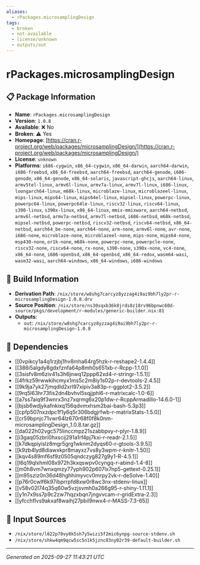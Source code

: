 ```yaml
---
aliases:
  - rPackages.microsamplingDesign
tags:
  - broken
  - not-available
  - license/unknown
  - outputs/out
---
```


# rPackages.microsamplingDesign

## 📋 Package Information

- **Name**: `rPackages.microsamplingDesign`
- **Version**: `1.0.8`
- **Available**: ❌ No
- **Broken**: ⚠️ Yes
- **Homepage**: [https://cran.r-project.org/web/packages/microsamplingDesign/](https://cran.r-project.org/web/packages/microsamplingDesign/)
- **License**: `unknown`
- **Platforms**: `i686-cygwin`, `x86_64-cygwin`, `x86_64-darwin`, `aarch64-darwin`, `i686-freebsd`, `x86_64-freebsd`, `aarch64-freebsd`, `aarch64-genode`, `i686-genode`, `x86_64-genode`, `x86_64-solaris`, `javascript-ghcjs`, `aarch64-linux`, `armv5tel-linux`, `armv6l-linux`, `armv7a-linux`, `armv7l-linux`, `i686-linux`, `loongarch64-linux`, `m68k-linux`, `microblaze-linux`, `microblazeel-linux`, `mips-linux`, `mips64-linux`, `mips64el-linux`, `mipsel-linux`, `powerpc-linux`, `powerpc64-linux`, `powerpc64le-linux`, `riscv32-linux`, `riscv64-linux`, `s390-linux`, `s390x-linux`, `x86_64-linux`, `mmix-mmixware`, `aarch64-netbsd`, `armv6l-netbsd`, `armv7a-netbsd`, `armv7l-netbsd`, `i686-netbsd`, `m68k-netbsd`, `mipsel-netbsd`, `powerpc-netbsd`, `riscv32-netbsd`, `riscv64-netbsd`, `x86_64-netbsd`, `aarch64_be-none`, `aarch64-none`, `arm-none`, `armv6l-none`, `avr-none`, `i686-none`, `microblaze-none`, `microblazeel-none`, `mips-none`, `mips64-none`, `msp430-none`, `or1k-none`, `m68k-none`, `powerpc-none`, `powerpcle-none`, `riscv32-none`, `riscv64-none`, `rx-none`, `s390-none`, `s390x-none`, `vc4-none`, `x86_64-none`, `i686-openbsd`, `x86_64-openbsd`, `x86_64-redox`, `wasm64-wasi`, `wasm32-wasi`, `aarch64-windows`, `x86_64-windows`, `i686-windows`

## 🔧 Build Information

- **Derivation Path**: `/nix/store/w8shg7carcyz8yzzag4i9ai9bh7ly2pr-r-microsamplingDesign-1.0.8.drv`
- **Source Position**: `/nix/store/ns30sqxb36k8jrds8z18rv96bpnwc60d-source/pkgs/development/r-modules/generic-builder.nix:81`
- **Outputs**:
  - `out`:  `/nix/store/w8shg7carcyz8yzzag4i9ai9bh7ly2pr-r-microsamplingDesign-1.0.8`

## 🔗 Dependencies

- [[0vpikcy1a4q1rzjbj1hv8mha64rg5hzk-r-reshape2-1.4.4]]
- [[386i5algdy8gdxfznfa64p8mh0s651xb-r-Rcpp-1.1.0]]
- [[3sisfv8m6ziv41s3h6jnwq12ppp62xd4-r-stringr-1.5.1]]
- [[4frkz59rwwkihcmyx1ms5c2m8iy1s02p-r-devtools-2.4.5]]
- [[9k9ja7yk27jmqdld2xrl97xipiv3a83p-r-ggplot2-3.5.2]]
- [[9rq5l63hr73fis2dn4bvhvl5sqjjphl6-r-matrixcalc-1.0-6]]
- [[a7ss7aiq9f3wnrx3nz7xqrmg6x20p1dw-r-RcppArmadillo-14.6.0-1]]
- [[bjsb6wdjykafnkixq156qdvmxhsm2bai-bash-5.3p3]]
- [[cpfp507nxzdpc1f1y6q5r306bdgjrfwb-r-matrixStats-1.5.0]]
- [[cr59bpnjc71vwr64lz670r68f0f8k0nm-microsamplingDesign_1.0.8.tar.gz]]
- [[da022h02vgc575linccmpz21szabbpvy-r-plyr-1.8.9]]
- [[i3gaq05zbri0hxscij291a1rf4pj7kxi-r-readr-2.1.5]]
- [[k7dkqpiyislz8mgr5grg1wknm2dyqs60-r-gtools-3.9.5]]
- [[k9zb4lyd8diawxkpr8mayxz7vs8y3wpm-r-knitr-1.50]]
- [[kqv4s89mf6sf9z0505qndczyg827g9y1-R-4.5.1]]
- [[l6q19qlxhml08x972h3kxqswpv0cyngq-r-abind-1.4-8]]
- [[m0h8vm7wnxqmzy77yph902p607lx7np5-gettext-0.25.1]]
- [[m95sziz0n36d48hghhimyvcv0mrpy2vk-r-deSolve-1.40]]
- [[p76r0cwlf6k97ibprrpfd8xw0r8wc3nx-stdenv-linux]]
- [[v58v02l74q35q60w5vzjsvmh0a266g95-r-shiny-1.11.1]]
- [[y1n7x9ss7p9c2zw7hqzxbqn7jngvvcam-r-gridExtra-2.3]]
- [[yfcchflvs9akxaf8waihj27pbil9nwx4-r-MASS-7.3-65]]

## 📁 Input Sources

- `/nix/store/l622p70vy8k5sh7y5wizi5f2mic6ynpg-source-stdenv.sh`
- `/nix/store/shkw4qm9qcw5sc5n1k5jznc83ny02r39-default-builder.sh`

---
*Generated on 2025-09-27 11:43:21 UTC*
